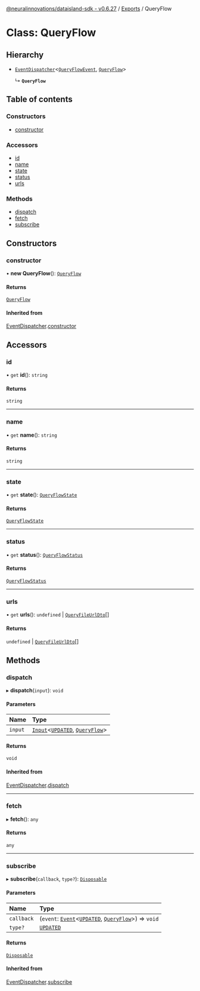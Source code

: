 [@neuralinnovations/dataisland-sdk - v0.6.27](../../README.md) / [Exports](../modules.md) / QueryFlow

# Class: QueryFlow

## Hierarchy

- [`EventDispatcher`](EventDispatcher.md)\<[`QueryFlowEvent`](../enums/QueryFlowEvent.md), [`QueryFlow`](QueryFlow.md)\>

  ↳ **`QueryFlow`**

## Table of contents

### Constructors

- [constructor](QueryFlow.md#constructor)

### Accessors

- [id](QueryFlow.md#id)
- [name](QueryFlow.md#name)
- [state](QueryFlow.md#state)
- [status](QueryFlow.md#status)
- [urls](QueryFlow.md#urls)

### Methods

- [dispatch](QueryFlow.md#dispatch)
- [fetch](QueryFlow.md#fetch)
- [subscribe](QueryFlow.md#subscribe)

## Constructors

### constructor

• **new QueryFlow**(): [`QueryFlow`](QueryFlow.md)

#### Returns

[`QueryFlow`](QueryFlow.md)

#### Inherited from

[EventDispatcher](EventDispatcher.md).[constructor](EventDispatcher.md#constructor)

## Accessors

### id

• `get` **id**(): `string`

#### Returns

`string`

___

### name

• `get` **name**(): `string`

#### Returns

`string`

___

### state

• `get` **state**(): [`QueryFlowState`](../enums/QueryFlowState.md)

#### Returns

[`QueryFlowState`](../enums/QueryFlowState.md)

___

### status

• `get` **status**(): [`QueryFlowStatus`](../enums/QueryFlowStatus.md)

#### Returns

[`QueryFlowStatus`](../enums/QueryFlowStatus.md)

___

### urls

• `get` **urls**(): `undefined` \| [`QueryFileUrlDto`](../interfaces/QueryFileUrlDto.md)[]

#### Returns

`undefined` \| [`QueryFileUrlDto`](../interfaces/QueryFileUrlDto.md)[]

## Methods

### dispatch

▸ **dispatch**(`input`): `void`

#### Parameters

| Name | Type |
| :------ | :------ |
| `input` | [`Input`](../interfaces/Input.md)\<[`UPDATED`](../enums/QueryFlowEvent.md#updated), [`QueryFlow`](QueryFlow.md)\> |

#### Returns

`void`

#### Inherited from

[EventDispatcher](EventDispatcher.md).[dispatch](EventDispatcher.md#dispatch)

___

### fetch

▸ **fetch**(): `any`

#### Returns

`any`

___

### subscribe

▸ **subscribe**(`callback`, `type?`): [`Disposable`](../interfaces/Disposable.md)

#### Parameters

| Name | Type |
| :------ | :------ |
| `callback` | (`event`: [`Event`](../interfaces/Event.md)\<[`UPDATED`](../enums/QueryFlowEvent.md#updated), [`QueryFlow`](QueryFlow.md)\>) => `void` |
| `type?` | [`UPDATED`](../enums/QueryFlowEvent.md#updated) |

#### Returns

[`Disposable`](../interfaces/Disposable.md)

#### Inherited from

[EventDispatcher](EventDispatcher.md).[subscribe](EventDispatcher.md#subscribe)
